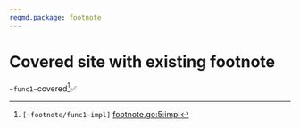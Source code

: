 ```yaml
---
reqmd.package: footnote
---
```


# Covered site with existing footnote

`~func1~`covered[^1]✅

[^1]: `[~footnote/func1~impl]` [footnote.go:5:impl](https://github.com/voedger/example/blob/main/footnote.go#L5)

